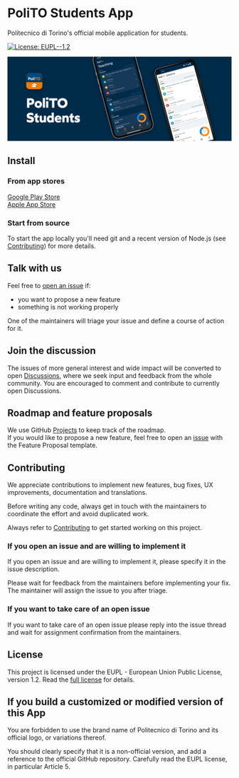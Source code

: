 # PoliTO Students App

Politecnico di Torino's official mobile application for students.

[![License: EUPL--1.2](https://img.shields.io/badge/License-EUPL--1.2-brightgreen.svg)](./LICENSE.md)

![Hero image with iOS and Android screenshots](./assets/readme-hero.png)

## Install

### From app stores

[Google Play Store](https://play.google.com/store/apps/details?id=it.polito.students)  
[Apple App Store](https://apps.apple.com/us/app/polito-students/id6443913305)

### Start from source

To start the app locally you'll need git and a recent version of Node.js (see [Contributing](./CONTRIBUTING.md#project-setup)) for more details.

## Talk with us

Feel free to [open an issue](https://github.com/polito/students-app/issues/new/choose) if:

- you want to propose a new feature
- something is not working properly

One of the maintainers will triage your issue and define a course of action for it.

## Join the discussion

The issues of more general interest and wide impact will be converted to open [Discussions](https://github.com/polito/students-app/discussions), where we seek input and feedback from the whole community. You are encouraged to comment and contribute to currently open Discussions.

## Roadmap and feature proposals

We use GitHub [Projects](https://github.com/orgs/polito/projects/2) to keep track of the roadmap.  
If you would like to propose a new feature, feel free to open an [issue](https://github.com/polito/students-app/issues/new) with the Feature Proposal template.

## Contributing

We appreciate contributions to implement new features, bug fixes, UX improvements, documentation and translations.

Before writing any code, always get in touch with the maintainers to coordinate the effort and avoid duplicated work.

Always refer to [Contributing](./CONTRIBUTING.md) to get started working on this project.

### If you open an issue and are willing to implement it

If you open an issue and are willing to implement it, please specify it in the issue description.

Please wait for feedback from the maintainers before implementing your fix. The maintainer will assign the issue to you after triage.

### If you want to take care of an open issue

If you want to take care of an open issue please reply into the issue thread and wait for assignment confirmation from the maintainers.

## License

This project is licensed under the EUPL - European Union Public License, version 1.2. Read the [full license](./LICENSE.md) for details.

## If you build a customized or modified version of this App

You are forbidden to use the brand name of Politecnico di Torino and its official logo, or variations thereof.

You should clearly specify that it is a non-official version, and add a reference to the official GitHub repository. Carefully read the EUPL license, in particular Article 5.
